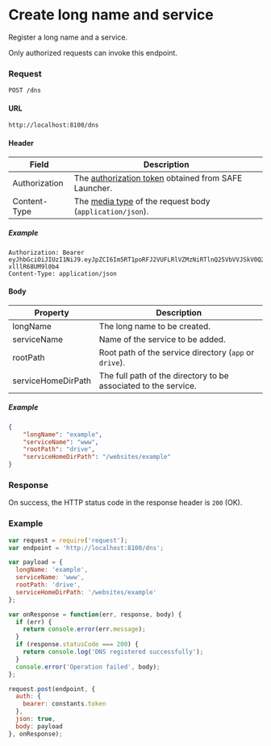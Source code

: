 # Create long name and service

Register a long name and a service.

Only authorized requests can invoke this endpoint.

### Request

```
POST /dns
```

#### URL

```
http://localhost:8100/dns
```

#### Header

| Field | Description |
| --- | --- |
| Authorization | The [authorization token](/auth) obtained from SAFE Launcher. |
| Content-Type | The [media type](https://www.iana.org/assignments/media-types/media-types.xhtml) of the request body (`application/json`). |

##### Example

```
Authorization: Bearer eyJhbGciOiJIUzI1NiJ9.eyJpZCI6Im5RT1poRFJ2VUFLRlVZMzNiRTlnQ25VbVVJSkV0Q2lmYk4zYjE1dXZ2TlU9In0.OTKcHQ9VUKYzBXH_MqeWR4UcHFJV-xlllR68UM9l0b4
Content-Type: application/json
```

#### Body

| Property | Description |
| --- | --- |
| longName | The long name to be created. |
| serviceName | Name of the service to be added. |
| rootPath | Root path of the service directory (`app` or `drive`). |
| serviceHomeDirPath | The full path of the directory to be associated to the service. |

##### Example

```json
{
	"longName": "example",
	"serviceName": "www",
	"rootPath": "drive",
	"serviceHomeDirPath": "/websites/example"
}
```

### Response

On success, the HTTP status code in the response header is `200` (OK).

### Example

```js
var request = require('request');
var endpoint = 'http://localhost:8100/dns';

var payload = {
  longName: 'example',
  serviceName: 'www',
  rootPath: 'drive',
  serviceHomeDirPath: '/websites/example'
};

var onResponse = function(err, response, body) {
  if (err) {
    return console.error(err.message);
  }
  if (response.statusCode === 200) {
    return console.log('DNS registered successfully');
  }
  console.error('Operation failed', body);
};

request.post(endpoint, {
  auth: {
    bearer: constants.token
  },
  json: true,
  body: payload
}, onResponse);
```
